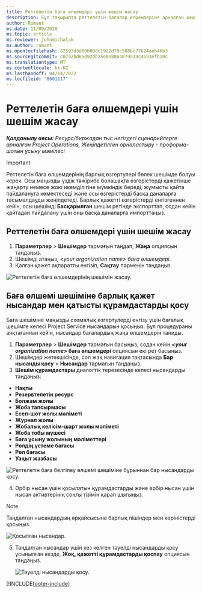 ```yaml
---
title: Реттелетін баға өлшемдері үшін шешім жасау
description: Бұл тақырыпта реттелетін бағалар өлшемдеріне арналған шешімдерді жасау жолдары туралы ақпарат берілген.
author: Rumant
ms.date: 11/09/2020
ms.topic: article
ms.reviewer: johnmichalak
ms.author: rumant
ms.openlocfilehash: 82593d3d00b008c1922d70c508bc77624aeb46b3
ms.sourcegitcommit: c0792bd65d92db25e0e8864879a19c4b93efb10c
ms.translationtype: MT
ms.contentlocale: kk-KZ
ms.lasthandoff: 04/14/2022
ms.locfileid: "8601117"
---
```

# <a name="create-a-solution-for-custom-pricing-dimensions"></a>Реттелетін баға өлшемдері үшін шешім жасау

 _**Қолданылу аясы:** Ресурс/биржадан тыс негіздегі сценарийлерге арналған Project Operations, Жеңілдетілген орналастыру - проформа-шотын ұсыну мәмілесі_ 

>[!IMPORTANT]
>Реттелетін баға өлшемдерінің барлық өзгертулері бөлек шешімде болуы керек. Осы маңызды үздік тәжірибе болашақта өзгерістерді қажетінше жаңарту немесе жою икемділігіне мүмкіндік береді, жұмысты қайта пайдалануға көмектеседі және осы өзгерістерді басқа даналарға тасымалдауды жеңілдетеді. Барлық қажетті өзгерістерді енгізгеннен кейін, осы шешімді **Басқарылған** шешім ретінде экспорттап, содан кейін қайтадан пайдалану үшін оны басқа даналарға импорттаңыз.

## <a name="create-a-solution-for-custom-pricing-dimensions"></a>Реттелетін баға өлшемдері үшін шешім жасау

1.  **Параметрлер** > **Шешімдер** тармағын таңдап, **Жаңа** опциясын таңдаңыз.
2.  Шешімді атаңыз, *\<your organization name\> баға өлшемдері*.
3. Қалған қажет ақпаратты енгізіп, **Сақтау** пәрменін таңдаңыз.

  ![Реттелетін баға өлшемдерінің шешімін жасау.](./media/Creation-of-custom-pricing-dimension-solution.png)
 
## <a name="add-all-required-entities-and-related-components-to-the-pricing-dimension-solution"></a>Баға өлшемі шешіміне барлық қажет нысандар мен қатысты құрамдастарды қосу

Баға шешіміне маңызды схемалық өзгертулерді енгізу үшін бағалық шешімге келесі Project Service нысандарын қосыңыз. Бұл процедураны аяқтағаннан кейін, нысандар бағалардың жаңа өлшемдерін таниды.

1.  **Параметрлер** > **Шешімдер** тармағын басыңыз, содан кейін **<*your organization name*> баға өлшемдері** опциясын екі рет басыңыз.
2.  Шешімдер жетекшісінде, сол жақ навигация тақтасында **Бар нысанды қосу** > **Нысандар** тармағын таңдаңыз.
3.  **Шешім құрамдастары** диалогтік терезесінде келесі нысандарды таңдаңыз:
 
   - **Нақты**
   - **Резервтелетін ресурс**
   - **Болжам жолы**
   - **Жоба тапсырмасы**
   - **Есеп-шот жолы мәліметі**
   - **Журнал жолы**
   - **Жобалық келісім-шарт жолы мәліметі**
   - **Жоба тобы мүшесі**
   - **Баға ұсыну жолының мәліметтері**
   - **Рөлдің үстеме бағасы**
   - **Рөл бағасы**
   - **Уақыт жазбасы**
 
   ![Реттелетін баға белгілеу өлшемі шешіміне бұрыннан бар нысандарды қосу.](./media/Existing-entities-to-PD-solution.png)
 
 4. Әрбір нысан үшін қосылатын құрамдастарды және әрбір нысан үшін нысан активтерінің соңғы тізімін қарап шығыңыз. 

   >[!NOTE]
   > Таңдалған нысандардың әрқайсысына барлық пішіндер мен көріністерді қосыңыз.

  ![Қосылған нысандар.](./media/solution-component-selection.png)


5.  Таңдалған нысандар үшін кез келген тәуелді нысандарды қосу ұсынылған кезде, **Жоқ, қажетті құрамдастарды қоспау** опциясын таңдаңыз.

    ![Тәуелді нысандарды қосу.](./media/Do-not-include-required.png)


[!INCLUDE[footer-include](../includes/footer-banner.md)]